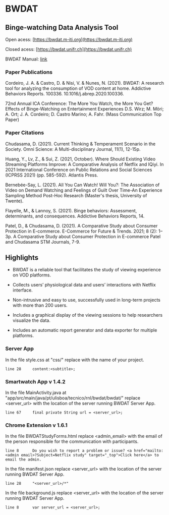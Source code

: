 # BWDAT

## Binge-watching Data Analysis Tool

Open acess: [https://bwdat.m-iti.org](https://bwdat.m-iti.org)

Closed acess: [https://bwdat.unifr.ch](https://bwdat.unifr.ch)

BWDAT Manual: [link](https://docs.google.com/document/d/1PHR8ozNpexhTlUVrrYfdac7oXf_TvnxsRuyPCpVd67M/edit?usp=sharing)

### Paper Publications

Cordeiro, J. A. & Castro, D. & Nisi, V. & Nunes, N. (2021). BWDAT: A research tool for analyzing the consumption of VOD content at home. Addictive Behaviors Reports. 100336. 10.1016/j.abrep.2020.100336. 

72nd Annual ICA Conference: The More You Watch, the More You Get? Effects of Binge-Watching on Entertainment Experiences D.S. Wirz; M. Möri; A. Ort; J. A. Cordeiro; D. Castro Marino; A. Fahr. (Mass Communication Top Paper)

### Paper Citations

Chudasama, D. (2021). Current Thinking & Temperament Scenario in the Society. Omni Science: A Multi-disciplinary Journal, 11(1), 12-15p.

Huang, Y., Lv, Z., & Sui, Z. (2021, October). Where Should Existing Video Streaming Platforms Improve: A Comparative Analysis of Netflix and IQiyi. In 2021 International Conference on Public Relations and Social Sciences (ICPRSS 2021) (pp. 585-592). Atlantis Press.

Bernebée-Say, L. (2021). All You Can Watch! Will You?: The Association of Video on Demand Watching and Feelings of Guilt Over Time-An Experience Sampling Method Post-Hoc Research (Master's thesis, University of Twente).

Flayelle, M., & Lannoy, S. (2021). Binge behaviors: Assessment, determinants, and consequences. Addictive Behaviors Reports, 14.

Patel, D., & Chudasama, D. (2021). A Comparative Study about Consumer Protection in E-commerce. E-Commerce for Future & Trends. 2021; 8 (2): 1–3p. A Comparative Study about Consumer Protection in E-commerce Patel and Chudasama STM Journals, 7-9.

## Highlights

* BWDAT is a reliable tool that facilitates the study of viewing experience on VOD platforms.

* Collects users’ physiological data and users’ interactions with Netflix interface.

* Non-intrusive and easy to use, successfully used in long-term projects with more than 200 users.

* Includes a graphical display of the viewing sessions to help researchers visualize the data.

* Includes an automatic report generator and data exporter for multiple platforms.


### Server App

In the file style.css at "css/" replace <subtitle> with the name of your project.

```
line 28		content:<subtitle>;
```

### Smartwatch App v 1.4.2

In the file MainActivity.java at "app/src/main/java/pt/ulisboa/tecnico/rnl/bwdat/bwdat/" replace <server_url> with the location of the server running BWDAT Server App.

```
line 67		final private String url = <server_url>;
```

### Chrome Extension v 1.6.1

In the file BWDATStudyForms.html replace <admin_email> with the email of the person responsible for the communication with participants.

```
line 8		Do you wish to report a problem or issue? <a href="mailto:<admin email>?Subject=Netflix study" target="_top">Click here</a> to email the admin.
```

In the file manifest.json replace <server_url> with the location of the server running BWDAT Server App.

```
line 28		"<server_url>/*"
```

In the file background.js replace <server_url> with the location of the server running BWDAT Server App.

```
line 8 		var server_url = <server_url>;
```